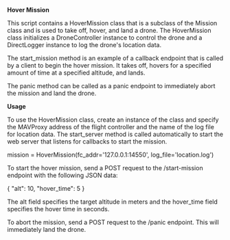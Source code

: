 **Hover Mission**

This script contains a HoverMission class that is a subclass of the Mission class and is used to take off, hover, and land a drone. The HoverMission class initializes a DroneController instance to control the drone and a DirectLogger instance to log the drone's location data.

The start_mission method is an example of a callback endpoint that is called by a client to begin the hover mission. It takes off, hovers for a specified amount of time at a specified altitude, and lands.

The panic method can be called as a panic endpoint to immediately abort the mission and land the drone.

**Usage**

To use the HoverMission class, create an instance of the class and specify the MAVProxy address of the flight controller and the name of the log file for location data. The start_server method is called automatically to start the web server that listens for callbacks to start the mission.

mission = HoverMission(fc_addr='127.0.0.1:14550', log_file='location.log')


To start the hover mission, send a POST request to the /start-mission endpoint with the following JSON data:

{
  "alt": 10,
  "hover_time": 5
}


The alt field specifies the target altitude in meters and the hover_time field specifies the hover time in seconds.

To abort the mission, send a POST request to the /panic endpoint. This will immediately land the drone.

